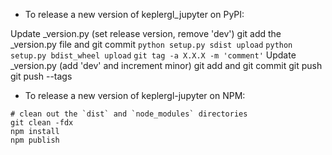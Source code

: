 - To release a new version of keplergl_jupyter on PyPI:

Update _version.py (set release version, remove 'dev')
git add the _version.py file and git commit
`python setup.py sdist upload`
`python setup.py bdist_wheel upload`
`git tag -a X.X.X -m 'comment'`
Update _version.py (add 'dev' and increment minor)
git add and git commit
git push
git push --tags

- To release a new version of keplergl-jupyter on NPM:

```
# clean out the `dist` and `node_modules` directories
git clean -fdx
npm install
npm publish
```